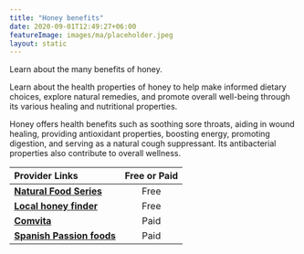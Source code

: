```yaml
---
title: "Honey benefits"
date: 2020-09-01T12:49:27+06:00
featureImage: images/ma/placeholder.jpeg
layout: static
---
```


Learn about the many benefits of honey.

Learn about the health properties of honey to help make informed dietary choices, explore natural remedies, and promote overall well-being through its various healing and nutritional properties.

Honey offers health benefits such as soothing sore throats, aiding in wound healing, providing antioxidant properties, boosting energy, promoting digestion, and serving as a natural cough suppressant. Its antibacterial properties also contribute to overall wellness.

| Provider Links      | Free or Paid  |  
| :-----------          | :--------------:      |  
| [**Natural Food Series**](https://www.naturalfoodseries.com/11-benefits-honey/) | Free | 
| [**Local honey finder**](https://localhoneyfinder.org/UK.php) | Free  | 
| [**Comvita**](https://www.awin1.com/cread.php?awinmid=22418&awinaffid=1198638&ued=https%3A%2F%2Fwww.comvita.co.uk%2F) | Paid | 
| [**Spanish Passion foods**](https://www.spanishpassionfoods.co.uk/spanish-honey/) | Paid | 
  

<br/><br/>






